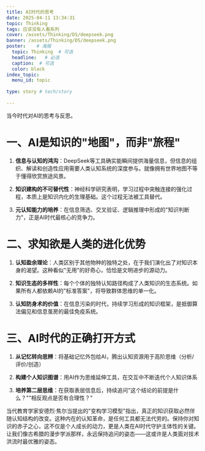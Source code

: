 ```yaml
---
title: AI时代的思考
date: 2025-04-11 13:34:31
topic: Thinking
tags: 应该没有人看系列
cover: /assets/Thinking/DS/deepseek.png
banner: /assets/Thinking/DS/deepseek.png
poster:    # 海报
  topic: Thinking  # 可选
  headline:   # 必选
  caption:  # 可选
  color: black 
index_topic:
  menu_id: topic 
  
type: story # tech/story
 
---
```


当今时代对AI的思考与反思。

<!-- more -->

# 一、AI是知识的"地图"，而非"旅程"
1. **信息与认知的鸿沟**：DeepSeek等工具确实能瞬间提供海量信息，但信息的组织、解读和创造性应用需要人类认知系统的深度参与。就像拥有世界地图不等于懂得欣赏旅途风景。

2. **知识建构的不可替代性**：神经科学研究表明，学习过程中突触连接的强化过程，本质上是知识内化的生理基础。这个过程无法被工具替代。

3. **元认知能力的培养**：在信息筛选、交叉验证、逻辑推理中形成的"知识判断力"，正是AI时代最核心的竞争力。

# 二、求知欲是人类的进化优势
1. **认知盈余理论**：人类区别于其他物种的独特之处，在于我们演化出了对知识本身的渴望。这种看似"无用"的好奇心，恰恰是文明进步的源动力。

2. **知识生态的多样性**：每个个体的独特认知路径构成了人类知识的生态系统。如果所有人都依赖AI的"标准答案"，将导致群体思维的单一化。

3. **认知防身术的价值**：在信息污染的时代，持续学习形成的知识框架，是抵御算法偏见和信息茧房的最佳免疫系统。

# 三、AI时代的正确打开方式
1. **从记忆转向思辨**：将基础记忆外包给AI，腾出认知资源用于高阶思维（分析/评价/创造）

2. **构建个人知识图谱**：用AI作为思维延伸工具，在交互中不断迭代个人知识体系

3. **培养第二层思维**：在获取表层信息后，持续追问"这个结论的前提是什么？""相反观点是否有合理性？"

当代教育学家安德烈·焦尔当提出的"变构学习模型"指出，真正的知识获取必然伴随认知结构的改变。这种内在的认知革命，是任何工具都无法代劳的。保持你对知识的赤子之心，这不仅是个人成长的动力，更是人类在AI时代守护主体性的关键。让我们像古希腊的漫步学派那样，永远保持追问的姿态——这或许是人类面对技术洪流时最优雅的姿态。
